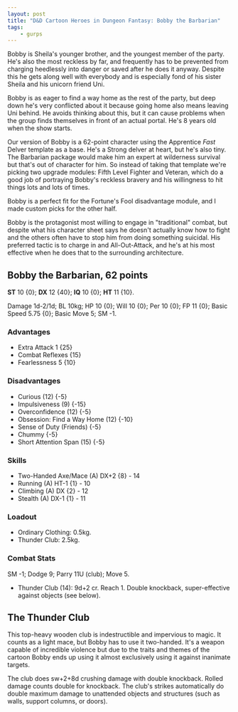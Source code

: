 ```yaml
---
layout: post
title: "D&D Cartoon Heroes in Dungeon Fantasy: Bobby the Barbarian"
tags:
    - gurps
---
```


Bobby is Sheila's younger brother, and the youngest member of the party. He's
also the most reckless by far, and frequently has to be prevented from charging
heedlessly into danger or saved after he does it anyway. Despite this he gets
along well with everybody and is especially fond of his sister Sheila and his
unicorn friend Uni.

Bobby is as eager to find a way home as the rest of the party, but deep down
he's very conflicted about it because going home also means leaving Uni
behind. He avoids thinking about this, but it can cause problems when the group
finds themselves in front of an actual portal. He's 8 years old when the show
starts.

Our version of Bobby is a 62-point character using the Apprentice _Fast_ Delver
template as a base. He's a Strong delver at heart, but he's also tiny. The
Barbarian package would make him an expert at wilderness survival but that's out
of character for him. So instead of taking that template we're picking two
upgrade modules: Fifth Level Fighter and Veteran, which do a good job of
portraying Bobby's reckless bravery and his willingness to hit things lots and
lots of times.

Bobby is a perfect fit for the Fortune's Fool disadvantage module, and I made
custom picks for the other half.

Bobby is the protagonist most willing to engage in "traditional" combat, but
despite what his character sheet says he doesn't actually know how to fight and
the others often have to stop him from doing something suicidal. His preferred
tactic is to charge in and All-Out-Attack, and he's at his most effective when
he does that to the surrounding architecture.

## Bobby the Barbarian, 62 points

**ST** 10 {0}; **DX** 12 {40}; **IQ** 10 {0}; **HT** 11 {10}.

Damage 1d-2/1d; BL 10kg; HP 10 {0}; Will 10 {0}; Per 10 {0}; FP 11 {0}; Basic
Speed 5.75 {0}; Basic Move 5; SM -1.

### Advantages

- Extra Attack 1 {25}
- Combat Reflexes {15}
- Fearlessness 5 {10}

### Disadvantages

- Curious (12) {-5}
- Impulsiveness (9) {-15}
- Overconfidence (12) {-5}
- Obsession: Find a Way Home (12) {-10}
- Sense of Duty (Friends) {-5}
- Chummy {-5}
- Short Attention Span (15) {-5}

### Skills

- Two-Handed Axe/Mace (A) DX+2 {8} - 14
- Running (A) HT-1 {1} - 10
- Climbing (A) DX {2} - 12
- Stealth (A) DX-1 {1} - 11

### Loadout

- Ordinary Clothing: 0.5kg.
- Thunder Club: 2.5kg.

### Combat Stats

SM -1; Dodge 9; Parry 11U (club); Move 5.

- Thunder Club (14): 9d+2 cr. Reach 1. Double knockback, super-effective against
  objects (see below).

## The Thunder Club

This top-heavy wooden club is indestructible and impervious to magic. It counts
as a light mace, but Bobby has to use it two-handed. It's a weapon capable of
incredible violence but due to the traits and themes of the cartoon Bobby ends
up using it almost exclusively using it against inanimate targets.

The club does sw+2+8d crushing damage with double knockback. Rolled damage
counts double for knockback. The club's strikes automatically do double maximum
damage to unattended objects and structures (such as walls, support columns, or
doors).
